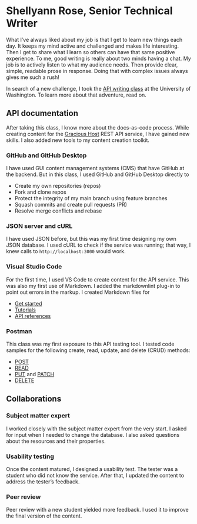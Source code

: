 # Shellyann Rose, Senior Technical Writer

What I’ve always liked about my job is that I get to learn new things each day. It keeps my mind active and challenged and makes life interesting. Then I get to share what I learn so others can have that same positive experience. To me, good writing is really about two minds having a chat. My job is to actively listen to what my audience needs. Then provide clear, simple, readable prose in response. Doing that with complex issues always gives me such a rush!

In search of a new challenge, I took the [API writing class](https://www.pce.uw.edu/specializations/api-documentation) at the University of Washington.  To learn more about that adventure, read on.

## API documentation

After taking this class, I know more about the docs-as-code process. While creating content for the [Gracious Host](https://shellyannrose.github.io/warm-welcome-home-swap-hosting/) REST API service, I have gained new skills. I also added new tools to my content creation toolkit.

### GitHub and GitHub Desktop

I have used GUI content management systems (CMS) that have GitHub at the backend. But in this class, I used GitHub and GitHub Desktop directly to

* Create my own repositories (repos)
* Fork and clone repos
* Protect the integrity of my main branch using feature branches
* Squash commits and create pull requests (PR)
* Resolve merge conflicts and rebase

### JSON server and cURL

I have used JSON before, but this was my first time designing my own JSON database. I used cURL to check if the service was running; that way, I knew calls to `http://localhost:3000` would work.

### Visual Studio Code

For the first time, I used VS Code to create content for the API service. This was also my first use of Markdown. I added the markdownlint plug-in to point out errors in the markup. I created Markdown files for

* [Get started](https://shellyannrose.github.io/warm-welcome-home-swap-hosting/tutorials/tutorial-get-started.html)
* [Tutorials](https://shellyannrose.github.io/warm-welcome-home-swap-hosting/tutorials/tutorial-add-new-guest.html)
* [API references](https://shellyannrose.github.io/warm-welcome-home-swap-hosting/api/users.html)

### Postman

This class was my first exposure to this API testing tool. I tested code samples for the following create, read, update, and delete (CRUD) methods:

* [POST](https://shellyannrose.github.io/warm-welcome-home-swap-hosting/api/prep_check_CRUDref/create-prep-check-task.html)
* [READ](https://shellyannrose.github.io/warm-welcome-home-swap-hosting/api/users_CRUDref/get-host-by-last-name.html)
* [PUT](https://shellyannrose.github.io/warm-welcome-home-swap-hosting/api/house_exchanges_CRUDref/update-put-guest-names-by-id.html) and [PATCH](https://shellyannrose.github.io/warm-welcome-home-swap-hosting/api/house_exchanges_CRUDref/update-patch-number-of-guests-by-id.html)
* [DELETE](https://shellyannrose.github.io/warm-welcome-home-swap-hosting/api/prep_check_CRUDref/delete-prep-check-task-by-id.html)

## Collaborations

### Subject matter expert

I worked closely with the subject matter expert from the very start. I asked for input when I needed to change the database. I also asked questions about the resources and their properties.

### Usability testing

Once the content matured, I designed a usability test. The tester was a student who did not know the service. After that, I updated the content to address the tester’s feedback.

### Peer review

Peer review with a new student yielded more feedback. I used it to improve the final version of the content.
